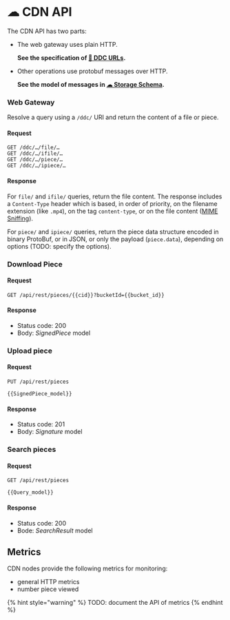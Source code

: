 # ☁ CDN API

The CDN API has two parts:

* The web gateway uses plain HTTP.

  **See the specification of [🔗 DDC URLs](ddc-url.md).**

* Other operations use protobuf messages over HTTP.

  **See the model of messages in [☁ Storage Schema](storage-schema.md).**


### Web Gateway

Resolve a query using a `/ddc/` URI and return the content of a file or piece.

#### Request
```http
GET /ddc/…/file/…
GET /ddc/…/ifile/…
GET /ddc/…/piece/…
GET /ddc/…/ipiece/…
```

#### Response
For `file/` and `ifile/` queries, return the file content. The response includes a `Content-Type` header which is based, in order of priority, on the filename extension (like `.mp4`), on the tag `content-type`, or on the file content ([MIME Sniffing](https://mimesniff.spec.whatwg.org/)).

For `piece/` and `ipiece/` queries, return the piece data structure encoded in binary ProtoBuf, or in JSON, or only the payload (`piece.data`), depending on options (TODO: specify the options).


### Download Piece

#### Request

```http
GET /api/rest/pieces/{{cid}}?bucketId={{bucket_id}}
```

#### Response

* Status code: 200
* Body: _SignedPiece_ model

### Upload piece

#### Request

```http
PUT /api/rest/pieces

{{SignedPiece_model}}
```

#### Response

* Status code: 201
* Body: _Signature_ model

### Search pieces

#### Request

```http
GET /api/rest/pieces

{{Query_model}}
```

#### Response

* Status code: 200
* Bode: _SearchResult_ model


## Metrics

CDN nodes provide the following metrics for monitoring:

* general HTTP metrics
* number piece viewed

{% hint style="warning" %} TODO: document the API of metrics
{% endhint %}
